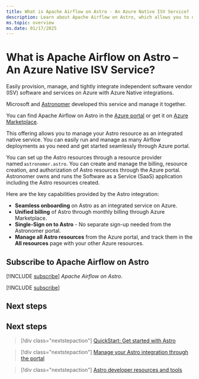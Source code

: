 ```yaml
---
title: What is Apache Airflow on Astro - An Azure Native ISV Service?
description: Learn about Apache Airflow on Astro, which allows you to deploy a fully managed and seamless Apache Airflow on Astro on Azure, in Azure Marketplace.
ms.topic: overview
ms.date: 01/17/2025
---
```


# What is Apache Airflow on Astro – An Azure Native ISV Service?

Easily provision, manage, and tightly integrate independent software vendor (ISV) software and services on Azure with Azure Native integrations. 

Microsoft and [Astronomer](https://www.astronomer.io/) developed this service and manage it together.

You can find Apache Airflow on Astro in the [Azure portal](https://ms.portal.azure.com/?Azure_Marketplace_Astronomer_assettypeoptions=%7B%22Astronomer%22%3A%7B%22options%22%3A%22%22%7D%7D#browse/Astronomer.Astro%2Forganizations) or get it on [Azure Marketplace](https://azuremarketplace.microsoft.com/en-us/marketplace/apps/astronomer1591719760654.astronomer?tab=Overview).

This offering allows you to manage your Astro resource as an integrated native service. You can easily run and manage as many Airflow deployments as you need and get started seamlessly through Azure portal.

You can set up the Astro resources through a resource provider named `astronomer.astro`. You can create and manage the billing, resource creation, and authorization of Astro resources through the Azure portal. Astronomer owns and runs the Software as a Service (SaaS) application including the Astro resources created.

Here are the key capabilities provided by the Astro integration:

- **Seamless onboarding** on Astro as an integrated service on Azure.
- **Unified billing** of Astro through monthly billing through Azure Marketplace.
- **Single-Sign on to Astro** - No separate sign-up needed from the Astronomer portal.
- **Manage all Astro resources** from the Azure portal, and track them in the **All resources** page with your other Azure resources.

## Subscribe to Apache Airflow on Astro

[!INCLUDE [subscribe](../includes/subscribe.md)] *Apache Airflow on Astro*.

[!INCLUDE [subscribe](../includes/subscribe-from-azure-portal.md)]

## Next steps

## Next steps
> [!div class="nextstepaction"]
> [QuickStart: Get started with Astro](create.md)

> [!div class="nextstepaction"]
> [Manage your Astro integration through the portal](manage.md)

> [!div class="nextstepaction"]
> [Astro developer resources and tools](tools.md)
